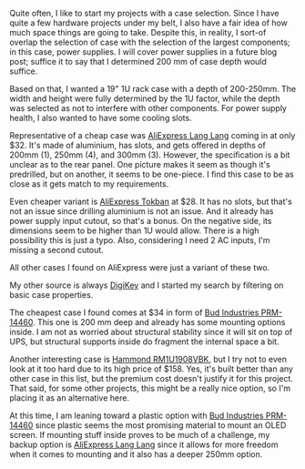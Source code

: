 Quite often, I like to start my projects with a case selection. Since I have
quite a few hardware projects under my belt, I also have a fair idea of how much
space things are going to take. Despite this, in reality, I sort-of overlap the
selection of case with the selection of the largest components; in this case,
power supplies. I will cover power supplies in a future blog post; suffice it to
say that I determined 200 mm of case depth would suffice.

Based on that, I wanted a 19" 1U rack case with a depth of 200-250mm. The width
and height were fully determined by the 1U factor, while the depth was selected
as not to interfere with other components. For power supply health, I also
wanted to have some cooling slots.

Representative of a cheap case was [AliExpress Lang Lang](https://www.aliexpress.us/item/3256806730934183.html)
coming in at only $32. It's made of aluminium, has slots, and gets offered in
depths of 200mm (1), 250mm (4), and 300mm (3). However, the specification is a
bit unclear as to the rear panel. One picture makes it seem as though it's
predrilled, but on another, it seems to be one-piece. I find this case to be as
close as it gets match to my requirements.

Even cheaper variant is [AliExpress Tokban](https://www.aliexpress.us/item/3256806681086534.html)
at $28. It has no slots, but that's not an issue since drilling aluminium is not
an issue. And it already has power supply input cutout, so that's a bonus. On
the negative side, its dimensions seem to be higher than 1U would allow. There
is a high possibility this is just a typo. Also, considering I need 2 AC inputs,
I'm missing a second cutout.

All other cases I found on AliExpress were just a variant of these two.

My other source is always [DigiKey](https://www.digikey.com/en/products/filter/rack-components/599?s=N4IgjCBcpgHAzFUBjKAzAhgGwM4FMAaEAeygG0R4AmATitlhAF0iAHAFyhAGV2AnAJYA7AOYgAvuKIA2JCAEATLgFowABghtOkECCIBHdgE8umkMdZ4uGHKklA)
and I started my search by filtering on basic case properties.

The cheapest case I found comes at $34 in form of [Bud Industries PRM-14460](https://www.digikey.com/en/products/detail/bud-industries/PRM-14460/655427).
This one is 200 mm deep and already has some mounting options inside. I am not
as worried about structural stability since it will sit on top of UPS, but
structural supports inside do fragment the internal space a bit.

Another interesting case is [Hammond RM1U1908VBK](https://www.digikey.com/en/products/detail/hammond-manufacturing/RM1U1908VBK/2094741),
but I try not to even look at it too hard due to its high price of $158. Yes, it's
built better than any other case in this list, but the premium cost doesn't
justify it for this project. That said, for some other projects, this might be
a really nice option, so I'm placing it as an alternative here.

At this time, I am leaning toward a plastic option with [Bud Industries PRM-14460](https://www.budind.com/product/general-use-boxes/plastic-rack-mount-box-series/prm-14460/)
since plastic seems the most promising material to mount an OLED screen. If
mounting stuff inside proves to be much of a challenge, my backup option is [AliExpress Lang Lang](https://www.aliexpress.us/item/3256806730934183.html)
since it allows for more freedom when it comes to mounting and it also has a
deeper 250mm option.
